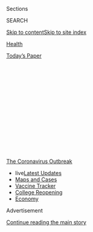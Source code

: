 <div id="app">

<div>

<div>

<div>

<div class="NYTAppHideMasthead css-1q2w90k e1suatyy0">

<div class="section css-ui9rw0 e1suatyy2">

<div class="css-eph4ug er09x8g0">

<div class="css-6n7j50">

</div>

<span class="css-1dv1kvn">Sections</span>

<div class="css-10488qs">

<span class="css-1dv1kvn">SEARCH</span>

</div>

[Skip to content](#site-content)[Skip to site
index](#site-index)

</div>

<div id="masthead-section-label" class="css-1wr3we4 eaxe0e00">

[Health](https://www.nytimes3xbfgragh.onion/section/health)

</div>

<div class="css-10698na e1huz5gh0">

</div>

</div>

<div id="masthead-bar-one" class="section hasLinks css-15hmgas e1csuq9d3">

<div class="css-uqyvli e1csuq9d0">

</div>

<div class="css-1uqjmks e1csuq9d1">

</div>

<div class="css-9e9ivx">

[](https://myaccount.nytimes3xbfgragh.onion/auth/login?response_type=cookie&client_id=vi)

</div>

<div class="css-1bvtpon e1csuq9d2">

[Today’s
Paper](https://www.nytimes3xbfgragh.onion/section/todayspaper)

</div>

</div>

</div>

</div>

<div data-aria-hidden="false">

<div id="site-content" data-role="main">

<div>

<div class="css-1aor85t" style="opacity:0.000000001;z-index:-1;visibility:hidden">

<div class="css-1hqnpie">

<div class="css-epjblv">

<span class="css-17xtcya">[Health](/section/health)</span><span class="css-x15j1o">|</span><span class="css-fwqvlz">Is
Telemedicine Here to
Stay?</span>

</div>

<div class="css-k008qs">

<div class="css-1iwv8en">

<span class="css-18z7m18"></span>

<div>

</div>

</div>

<span class="css-1n6z4y">https://nyti.ms/33jkP1N</span>

<div class="css-1705lsu">

<div class="css-4xjgmj">

<div class="css-4skfbu" data-role="toolbar" data-aria-label="Social Media Share buttons, Save button, and Comments Panel with current comment count" data-testid="share-tools">

  - 
  - 
  - 
  - 
    
    <div class="css-6n7j50">
    
    </div>

  - 
  - 

</div>

</div>

</div>

</div>

</div>

</div>

<div id="NYT_TOP_BANNER_REGION" class="css-13pd83m">

<div>

<div id="styln-prism-menu-1592847958612" class="section interactive-content interactive-size-medium css-1edisqu">

<div class="css-17ih8de interactive-body">

<div id="scroll-container" class="css-1gj85ro">

[<span class="styln-title-wrap"><span class="css-1pje3qr">The
Coronavirus</span><span class="css-1pje3qr">
Outbreak</span></span>](https://www.nytimes3xbfgragh.onion/news-event/coronavirus?action=click&pgtype=Article&state=default&region=TOP_BANNER&context=storylines_menu)

  - <span class="css-kqxiym" data-emphasize="true">live</span>[Latest
    Updates](https://www.nytimes3xbfgragh.onion/2020/08/04/world/coronavirus-covid-19.html?action=click&pgtype=Article&state=default&region=TOP_BANNER&context=storylines_menu)
  - [Maps and
    Cases](https://www.nytimes3xbfgragh.onion/interactive/2020/us/coronavirus-us-cases.html?action=click&pgtype=Article&state=default&region=TOP_BANNER&context=storylines_menu)
  - [Vaccine
    Tracker](https://www.nytimes3xbfgragh.onion/interactive/2020/science/coronavirus-vaccine-tracker.html?action=click&pgtype=Article&state=default&region=TOP_BANNER&context=storylines_menu)
  - [College
    Reopening](https://www.nytimes3xbfgragh.onion/2020/08/02/us/covid-college-reopening.html?action=click&pgtype=Article&state=default&region=TOP_BANNER&context=storylines_menu)
  - [Economy](https://www.nytimes3xbfgragh.onion/live/2020/08/03/business/stock-market-today-coronavirus?action=click&pgtype=Article&state=default&region=TOP_BANNER&context=storylines_menu)

</div>

</div>

</div>

</div>

</div>

<div id="top-wrapper" class="css-1sy8kpn">

<div id="top-slug" class="css-l9onyx">

Advertisement

</div>

[Continue reading the main
story](#after-top)

<div class="ad top-wrapper" style="text-align:center;height:100%;display:block;min-height:250px">

<div id="top" class="place-ad" data-position="top" data-size-key="top">

</div>

</div>

<div id="after-top">

</div>

</div>

<div>

<div id="sponsor-wrapper" class="css-1hyfx7x">

<div id="sponsor-slug" class="css-19vbshk">

Supported by

</div>

[Continue reading the main
story](#after-sponsor)

<div id="sponsor" class="ad sponsor-wrapper" style="text-align:center;height:100%;display:block">

</div>

<div id="after-sponsor">

</div>

</div>

<div class="css-186x18t">

</div>

<div class="css-1vkm6nb ehdk2mb0">

# Is Telemedicine Here to Stay?

</div>

The answer largely depends on whether Medicare and private health
insurers will adequately cover virtual doctor visits once coronavirus
outbreaks subside.

<div class="css-79elbk" data-testid="photoviewer-wrapper">

<div class="css-z3e15g" data-testid="photoviewer-wrapper-hidden">

</div>

<div class="css-1a48zt4 ehw59r15" data-testid="photoviewer-children">

![<span class="css-16f3y1r e13ogyst0" data-aria-hidden="true">While
David Collins of Houston appreciates the ease of telemedicine, he
sometimes prefers an in-person doctor’s visit. “If you break your arm,
an e-visit isn’t going to help you at all,” he
said.</span><span class="css-cnj6d5 e1z0qqy90" itemprop="copyrightHolder"><span class="css-1ly73wi e1tej78p0">Credit...</span><span><span>Callaghan
O'Hare for The New York
Times</span></span></span>](https://static01.graylady3jvrrxbe.onion/images/2020/07/23/science/00VIRUS-TELEHEALTH1/00VIRUS-TELEHEALTH1-articleLarge-v2.jpg?quality=75&auto=webp&disable=upscale)

</div>

</div>

<div class="css-18e8msd">

<div class="css-vp77d3 epjyd6m0">

<div class="css-hus3qt ey68jwv0" data-aria-hidden="true">

[![Reed
Abelson](https://static01.graylady3jvrrxbe.onion/images/2018/07/16/multimedia/author-reed-abelson/author-reed-abelson-thumbLarge.png
"Reed Abelson")](https://www.nytimes3xbfgragh.onion/by/reed-abelson)

</div>

<div class="css-1baulvz">

By [<span class="css-1baulvz last-byline" itemprop="name">Reed
Abelson</span>](https://www.nytimes3xbfgragh.onion/by/reed-abelson)

</div>

</div>

  - Aug. 3,
    2020

  - 
    
    <div class="css-4xjgmj">
    
    <div class="css-d8bdto" data-role="toolbar" data-aria-label="Social Media Share buttons, Save button, and Comments Panel with current comment count" data-testid="share-tools">
    
      - 
      - 
      - 
      - 
        
        <div class="css-6n7j50">
        
        </div>
    
      - 
      - 
    
    </div>
    
    </div>

</div>

</div>

<div class="section meteredContent css-1r7ky0e" name="articleBody" itemprop="articleBody">

<div class="css-1fanzo5 StoryBodyCompanionColumn">

<div class="css-53u6y8">

Telemedicine is having its moment. Over the last few months, millions of
people have relied on video or telephone calls to talk to their doctors.
But as the pandemic moves across the United States, and eventually
recedes in some places, how long will the moment last?

While patients used virtual visits to avoid overcrowded and potentially
infectious doctor’s offices or emergency rooms, many are returning to
face-to-face appointments in cities where the threat has subsided.

And insurance payments for telehealth services, especially at full cost,
may only be temporary.

Medicare’s coverage of a broad range of services is slated to end when
the coronavirus no longer poses a public health emergency. Private
insurers, which followed the federal government’s lead, could revert to
paying doctors for virtual visits at a fraction of the cost for
traditional visits, if anything at all.

Some of the nation’s biggest insurers, like UnitedHealthcare and Anthem,
say they haven’t decided beyond September or October on whether to
extend the policies they adopted that allowed for coverage in lieu of
doctors’ visits during the coronavirus crisis.

</div>

</div>

<div class="css-1fanzo5 StoryBodyCompanionColumn">

<div class="css-53u6y8">

“The concern everyone in the industry has is that reimbursement is in
jeopardy,” said Dr. Mia Levy, the director of the cancer center at Rush
University Medical Center in Chicago, which treated patients virtually
during the height of the pandemic. “Because of telehealth, we were able
to stay actively engaged with our patients,” she said.

While there is broad bipartisan support for telehealth coverage,
Congress would have to pass specific legislation to make some of
Medicare’s changes permanent.

“Reversing course would be a mistake,” said Seema Verma, the
administrator for the federal program, which reimbursed doctors the same
for virtual visits, including those over the telephone, as for in-person
ones and relaxed rules about who can use telemedicine.

About [nine million people under traditional
Medicare](https://www.healthaffairs.org/do/10.1377/hblog20200715.454789/full/)used
telemedicine services during the early months of the crisis. Early data
does not show wide variations in use by race or ethnicity.

“It was really a no-brainer for us,” Ms. Verma said.

And spending on telemedicine services during the first peak of the
coronavirus pandemic in the United States underscores the demand. In
addition to federal spending through Medicare, nearly $4 billion was
billed nationally for telehealth visits during March and April, compared
to less than $60 million for the same two months of 2019, according to
FAIR Health, a nonprofit group that analyzes private health insurance
claims.

</div>

</div>

<div class="css-1fanzo5 StoryBodyCompanionColumn">

<div class="css-53u6y8">

But to convince insurers they should continue paying for virtual care,
doctors must demonstrate they can move beyond treating simple
respiratory infections to caring for patients with chronic conditions
like depression or diabetes. “From the perspective of managing the cost
and quality, there’s a lot we don’t know about telemedicine,” said Dr.
Rahul Rajkumar, the chief medical officer at Blue Cross Blue Shield of
North
Carolina.

<div id="NYT_MAIN_CONTENT_1_REGION" class="css-9tf9ac">

<div>

<div id="styln-covid-updates-world" class="section interactive-content interactive-size-medium css-1ftcdic">

<div class="css-17ih8de interactive-body">

<div id="styln-briefing-block" data-asset-id="QXJ0aWNsZTpueXQ6Ly9hcnRpY2xlLzNhNGMwYWI5LWIwY2QtNWQwOS1hZTgwLTdjMGU3ZTA1OWQ2OA==">

<div class="briefing-block-header-section">

# [Latest Updates: Global Coronavirus Outbreak](https://www.nytimes3xbfgragh.onion/2020/08/04/world/coronavirus-covid-19.html?action=click&pgtype=Article&state=default&region=MAIN_CONTENT_1&context=storylines_live_updates)

<div class="briefing-block-ts">

Updated 2020-08-04T09:15:14.275Z

</div>

</div>

  - [‘Long days, long nights’: Washington prepares for a prolonged fight
    over virus
    relief.](https://www.nytimes3xbfgragh.onion/2020/08/04/world/coronavirus-covid-19.html?action=click&pgtype=Article&state=default&region=MAIN_CONTENT_1&context=storylines_live_updates#link-6b644638)
  - [Israel’s rocky reopening of its schools may be a lesson for the
    U.S.](https://www.nytimes3xbfgragh.onion/2020/08/04/world/coronavirus-covid-19.html?action=click&pgtype=Article&state=default&region=MAIN_CONTENT_1&context=storylines_live_updates#link-7af9fca0)
  - [Hurricane Isaias arrives in North Carolina as officials along the
    East Coast
    scramble.](https://www.nytimes3xbfgragh.onion/2020/08/04/world/coronavirus-covid-19.html?action=click&pgtype=Article&state=default&region=MAIN_CONTENT_1&context=storylines_live_updates#link-33bf9168)

<div class="briefing-block-footer">

<div class="briefing-block-footer-meta">

[See more
updates](https://www.nytimes3xbfgragh.onion/2020/08/04/world/coronavirus-covid-19.html?action=click&pgtype=Article&state=default&region=MAIN_CONTENT_1&context=storylines_live_updates)

</div>

<div class="briefing-block-briefinglinks">

<span>More live coverage:</span>
[Markets](https://www.nytimes3xbfgragh.onion/live/2020/08/03/business/stock-market-today-coronavirus?action=click&pgtype=Article&state=default&region=MAIN_CONTENT_1&context=storylines_live_updates)

</div>

</div>

</div>

</div>

</div>

</div>

</div>

BlueCross BlueShield of Tennessee [says it is the first major
insurer](https://bcbstnews.com/pressreleases/bluecross-making-in-network-telehealth-services-permanent/)
to make coverage of telehealth services permanent, but it has not yet
determined how much it will eventually pay for the care. A few insurers,
including Cigna and the Blue Cross plan in North Carolina, said they
will continue to cover telehealth services at pandemic levels through
the end of the year.

“We need to give providers time to get more comfortable,” said Dr. Scott
Josephs, the chief medical officer for Cigna. To make remote medicine
successful and worthwhile, doctors and medical groups need to invest in
technology and train staff. “If they don’t have the time, they won’t
make the investments,” he said.

</div>

</div>

<div class="css-79elbk" data-testid="photoviewer-wrapper">

<div class="css-z3e15g" data-testid="photoviewer-wrapper-hidden">

</div>

<div class="css-1a48zt4 ehw59r15" data-testid="photoviewer-children">

![<span class="css-16f3y1r e13ogyst0" data-aria-hidden="true">Dr. Meeta
Shah taking telemedicine calls at Rush University Medical Center in
Chicago in
March.</span><span class="css-cnj6d5 e1z0qqy90" itemprop="copyrightHolder"><span class="css-1ly73wi e1tej78p0">Credit...</span><span>Danielle
Scruggs for The New York
Times</span></span>](https://static01.graylady3jvrrxbe.onion/images/2020/07/23/science/00VIRUS-TELEHEALTH2/merlin_170137515_416199cc-d0d6-428c-b307-0139a1f40972-articleLarge.jpg?quality=75&auto=webp&disable=upscale)

</div>

</div>

<div class="css-1fanzo5 StoryBodyCompanionColumn">

<div class="css-53u6y8">

The biggest hurdle to widespread adoption by both the government and
insurers is the potential cost.

Lawmakers are reluctant to pass any bill that would significantly add to
Medicare’s budget, with the government already spending a total of some
$750 billion a year.

And private insurers see telemedicine as a way to save them money, said
Sabrina Corlette, a research professor at Georgetown University, who
helped author [a recent
report](https://www.rwjf.org/en/library/research/2020/06/the-covid-19-pandemic-insurer-insights-into-challenges-implications-and-lessons-learned.html?cid=xem_other_unpd_ini:moni_dte:20200629_des:insurer%20insight)
on how the companies responded to the pandemic. “Unless they are
required to by the states or federal government, a lot of carriers will
try to reimburse less for telehealth than an in-person visit,” she said.

</div>

</div>

<div class="css-1fanzo5 StoryBodyCompanionColumn">

<div class="css-53u6y8">

For those at risk, telemedicine is particularly valuable. When a fever
sent Susan Varak, 45, who has breast cancer, to the emergency room
during the height of Chicago’s outbreak in April, she felt as if she
were “walking into this war zone,” she said, because she was so
terrified of catching the virus.

She appreciates she still can see her oncologist remotely. “I don’t
think it’s absolutely necessary to be face-to-face every couple of
weeks,” she said.

Other patients like the convenience. David Collins, 67, didn’t have a
choice when he had a 20-minute video visit in March to rule out a
diagnosis of coronavirus. [Like many practices during the
pandemic](https://www.nytimes3xbfgragh.onion/2020/03/11/health/telemedicine-coronavirus.html),
the Kelsey-Seybold Clinic, a large physician group in Houston, was not
allowing most patients to come in.

“I loved it because it saved me a lot of time.” he said, adding “I’d
much rather do that than drive across town and look for parking.”

But, a few months later, he didn’t hesitate to go to the clinic for his
checkup. “There’s a little more hands-on required,” he explained, like
getting a physical exam and having his blood pressure taken. Not
everything can be done virtually, he said. “If you break your arm, an
e-visit isn’t going to help you at all,” he said.

After seeing about 90 percent of its patients virtually, Kelsey-Seybold
has “almost flip-flopped back,” said Dr. Donnie Aga, an internist who
oversees telehealth for the group. Most patients seem to prefer an
in-person appointment. “You could really see that people missed coming
in,” he said.

With coronavirus cases now at epidemic levels in Texas, the clinic wants
to shift to dividing visits to half virtual, half in person. “You’ve got
to have a balance, for sure,” Dr. Aga said.

</div>

</div>

<div class="css-1fanzo5 StoryBodyCompanionColumn">

<div class="css-53u6y8">

But how doctors and insurers can do that is still unknown.

“We need to see where the equilibrium ends up,” said Dr. Andrea Gelzer,
the corporate chief medical officer for AmeriHealth Caritas, a Medicaid
managed care company. “If the total number of visits far exceeds
pre-Covid, I don’t think that’s sustainable,” she said. Additional
visits that do not improve patients’ health will only result in higher
costs.

</div>

</div>

<div class="css-79elbk" data-testid="photoviewer-wrapper">

<div class="css-z3e15g" data-testid="photoviewer-wrapper-hidden">

</div>

<div class="css-1a48zt4 ehw59r15" data-testid="photoviewer-children">

<div class="css-1xdhyk6 erfvjey0">

<span class="css-1ly73wi e1tej78p0">Image</span>

<div class="css-zjzyr8">

<div data-testid="lazyimage-container" style="height:257.77777777777777px">

</div>

</div>

</div>

<span class="css-16f3y1r e13ogyst0" data-aria-hidden="true">Dr. Donnie
Aga oversees telehealth at Kelsey-Seybold in Houston, which has seen
telemedicine rise and fall in waves since the pandemic began. “You’ve
got to have a balance, for sure,” he
said.</span><span class="css-cnj6d5 e1z0qqy90" itemprop="copyrightHolder"><span class="css-1ly73wi e1tej78p0">Credit...</span><span>Callaghan
O'Hare for The New York Times</span></span>

</div>

</div>

<div class="css-1fanzo5 StoryBodyCompanionColumn">

<div class="css-53u6y8">

Doctors have to be more discriminating about which patients to see
remotely, said Rita Numerof, a health care
consultant.

<div id="NYT_MAIN_CONTENT_3_REGION" class="css-9tf9ac">

<div>

<div id="styln-prism-freeform-1594220623585" class="section interactive-content interactive-size-medium css-1ftcdic">

<div class="css-17ih8de interactive-body">

<div id="prism-freeform-block-38059" class="css-19mumt8" data-role="complementary" data-storyline="The Coronavirus Outbreak" data-truncated="true" tabindex="0">

<div class="css-a8d9oz">

<div class="css-eb027h">

[](https://www.nytimes3xbfgragh.onion/news-event/coronavirus?action=click&pgtype=Article&state=default&region=MAIN_CONTENT_3&context=storylines_faq)

### The Coronavirus Outbreak ›

#### Frequently Asked Questions

Updated August 3, 2020

  - #### I’m a small-business owner. Can I get relief?
    
      - The [stimulus bills enacted in
        March](https://www.nytimes3xbfgragh.onion/article/small-business-loans-stimulus-grants-freelancers-coronavirus.html?action=click&pgtype=Article&state=default&region=MAIN_CONTENT_3&context=storylines_faq)
        offer help for the millions of American small businesses. Those
        eligible for aid are businesses and nonprofit organizations with
        fewer than 500 workers, including sole proprietorships,
        independent contractors and freelancers. Some larger companies
        in some industries are also eligible. The help being offered,
        which is being managed by the Small Business Administration,
        includes the Paycheck Protection Program and the Economic Injury
        Disaster Loan program. But lots of folks have [not yet seen
        payouts.](https://www.nytimes3xbfgragh.onion/interactive/2020/05/07/business/small-business-loans-coronavirus.html?action=click&pgtype=Article&state=default&region=MAIN_CONTENT_3&context=storylines_faq)
        Even those who have received help are confused: The rules are
        draconian, and some are stuck sitting on [money they don’t know
        how to
        use.](https://www.nytimes3xbfgragh.onion/2020/05/02/business/economy/loans-coronavirus-small-business.html?action=click&pgtype=Article&state=default&region=MAIN_CONTENT_3&context=storylines_faq)
        Many small-business owners are getting less than they expected
        or [not hearing anything at
        all.](https://www.nytimes3xbfgragh.onion/2020/06/10/business/Small-business-loans-ppp.html?action=click&pgtype=Article&state=default&region=MAIN_CONTENT_3&context=storylines_faq)

  - #### What are my rights if I am worried about going back to work?
    
      - Employers have to provide [a safe
        workplace](https://www.osha.gov/SLTC/covid-19/standards.html)
        with policies that protect everyone equally. [And if one of your
        co-workers tests positive for the coronavirus, the
        C.D.C.](https://www.nytimes3xbfgragh.onion/article/coronavirus-money-unemployment.html?action=click&pgtype=Article&state=default&region=MAIN_CONTENT_3&context=storylines_faq)
        has said that [employers should tell their
        employees](https://www.cdc.gov/coronavirus/2019-ncov/community/guidance-business-response.html)
        -- without giving you the sick employee’s name -- that they may
        have been exposed to the virus.

  - #### Should I refinance my mortgage?
    
      - [It could be a good
        idea,](https://www.nytimes3xbfgragh.onion/article/coronavirus-money-unemployment.html?action=click&pgtype=Article&state=default&region=MAIN_CONTENT_3&context=storylines_faq)
        because mortgage rates have [never been
        lower.](https://www.nytimes3xbfgragh.onion/2020/07/16/business/mortgage-rates-below-3-percent.html?action=click&pgtype=Article&state=default&region=MAIN_CONTENT_3&context=storylines_faq)
        Refinancing requests have pushed mortgage applications to some
        of the highest levels since 2008, so be prepared to get in line.
        But defaults are also up, so if you’re thinking about buying a
        home, be aware that some lenders have tightened their standards.

  - #### What is school going to look like in September?
    
      - It is unlikely that many schools will return to a normal
        schedule this fall, requiring the grind of [online
        learning](https://www.nytimes3xbfgragh.onion/2020/06/05/us/coronavirus-education-lost-learning.html?action=click&pgtype=Article&state=default&region=MAIN_CONTENT_3&context=storylines_faq),
        [makeshift child
        care](https://www.nytimes3xbfgragh.onion/2020/05/29/us/coronavirus-child-care-centers.html?action=click&pgtype=Article&state=default&region=MAIN_CONTENT_3&context=storylines_faq)
        and [stunted
        workdays](https://www.nytimes3xbfgragh.onion/2020/06/03/business/economy/coronavirus-working-women.html?action=click&pgtype=Article&state=default&region=MAIN_CONTENT_3&context=storylines_faq)
        to continue. California’s two largest public school districts —
        Los Angeles and San Diego — said on July 13, that [instruction
        will be remote-only in the
        fall](https://www.nytimes3xbfgragh.onion/2020/07/13/us/lausd-san-diego-school-reopening.html?action=click&pgtype=Article&state=default&region=MAIN_CONTENT_3&context=storylines_faq),
        citing concerns that surging coronavirus infections in their
        areas pose too dire a risk for students and teachers. Together,
        the two districts enroll some 825,000 students. They are the
        largest in the country so far to abandon plans for even a
        partial physical return to classrooms when they reopen in
        August. For other districts, the solution won’t be an
        all-or-nothing approach. [Many
        systems](https://bioethics.jhu.edu/research-and-outreach/projects/eschool-initiative/school-policy-tracker/),
        including the nation’s largest, New York City, are devising
        [hybrid
        plans](https://www.nytimes3xbfgragh.onion/2020/06/26/us/coronavirus-schools-reopen-fall.html?action=click&pgtype=Article&state=default&region=MAIN_CONTENT_3&context=storylines_faq)
        that involve spending some days in classrooms and other days
        online. There’s no national policy on this yet, so check with
        your municipal school system regularly to see what is happening
        in your community.

  - #### Is the coronavirus airborne?
    
      - The coronavirus [can stay aloft for hours in tiny droplets in
        stagnant
        air](https://www.nytimes3xbfgragh.onion/2020/07/04/health/239-experts-with-one-big-claim-the-coronavirus-is-airborne.html?action=click&pgtype=Article&state=default&region=MAIN_CONTENT_3&context=storylines_faq),
        infecting people as they inhale, mounting scientific evidence
        suggests. This risk is highest in crowded indoor spaces with
        poor ventilation, and may help explain super-spreading events
        reported in meatpacking plants, churches and restaurants. [It’s
        unclear how often the virus is
        spread](https://www.nytimes3xbfgragh.onion/2020/07/06/health/coronavirus-airborne-aerosols.html?action=click&pgtype=Article&state=default&region=MAIN_CONTENT_3&context=storylines_faq)
        via these tiny droplets, or aerosols, compared with larger
        droplets that are expelled when a sick person coughs or sneezes,
        or transmitted through contact with contaminated surfaces, said
        Linsey Marr, an aerosol expert at Virginia Tech. Aerosols are
        released even when a person without symptoms exhales, talks or
        sings, according to Dr. Marr and more than 200 other experts,
        who [have outlined the evidence in an open letter to the World
        Health
        Organization](https://academic.oup.com/cid/article/doi/10.1093/cid/ciaa939/5867798).

<div id="styln-survey-component-38059" class="styln-survey-component" data-surveyname="faq" data-surveystoryline="coronavirus">

</div>

</div>

<div class="css-6mllg9">

</div>

<div class="css-pmm6ed">

<span class="css-5gimkt"></span>

</div>

</div>

</div>

</div>

</div>

</div>

</div>

Telemedicine “was a solution to an immediate problem,” she said, and
doctors did not have clear criteria about who should be seen, under what
circumstances and for which conditions.

Many in Congress are already convinced that Medicare should continue the
current coverage. “The Covid-19 pandemic has been a trial by fire, but
the experience to date has made clear that the health care system is
ready for broader access to telehealth on a permanent basis,” said Sen.
Ron Wyden of Oregon, a Democrat who introduced legislation earlier this
month.

On Thursday, Sen. Lamar Alexander of Tennessee, a Republican and chair
of the Senate health committee, introduced the Telehealth Modernization
Act, which would also make some changes permanent. The experience of the
previous four months “will likely mean that hundreds of millions of
physician-patient visits will be remote or online that were in-person
before,” he said.

Since May, nearly 20 telemedicine bills have been brought to the House
floor and about the same number in the Senate, said Miranda Franco, a
senior policy adviser for the law firm Holland & Knight. She thinks
legislation will be passed by the end of the year.

</div>

</div>

<div class="css-1fanzo5 StoryBodyCompanionColumn">

<div class="css-53u6y8">

While some lawmakers favor permanently expanding Medicare payment for a
broad range of telemedicine services, others are concerned about the
technology’s cost and potential for fraud. “Now you’re talking about
reimbursing services we haven’t reimbursed before,” Ms. Franco said.

Some patients say telemedicine is not a substitute for in-person care.
Jorge Cueto, who is in his mid-20s, said a virtual visit is often an
additional step before going to the doctor’s office for, say, a sore
throat.

“It’s another fee, it’s another gating mechanism,” he said.

His parents, who are not fluent in English, prefer going to the doctor’s
office because they find it easier to communicate in person, he said,
and they have difficulty setting up video calls. “I don’t think they
would be willing opt for telehealth if they weren’t required to do it,”
Mr. Cueto said.

Others may not have access to a computer or smartphone to connect for
video visits, and insurers are particularly wary of doctors charging for
phone calls to follow up on lab results or tell someone to come to the
office.

Even patients who have cellphones may not be able to afford a lengthy
consultation, Dr. Levy said. She and her colleagues discovered some
people stopped answering their phones at the end of the month because
they had run out of minutes. “That was very eye-opening to us,” she
said.

Some proponents argue the goal of telemedicine should not be to lower
health care costs over all. One of its main benefits is improving
patients’ access to care, said Dr. Ateev Mehrotra, a professor of health
care policy at Harvard Medical School, adding that it would be foolish
to expect savings if more people also get treatment. “Those don’t
reconcile,” he said.

Insurers should evaluate whether telemedicine is more effective for
treating conditions like depression than it is for, say, cancer. They
could then make those distinctions in reimbursing for virtual visits, he
said, just as they do for different prescription drugs.

“There should be no single telemedicine policy,” Dr. Mehrotra said.

</div>

</div>

<div>

</div>

</div>

<div>

</div>

<div>

</div>

<div>

</div>

<div>

<div id="bottom-wrapper" class="css-1ede5it">

<div id="bottom-slug" class="css-l9onyx">

Advertisement

</div>

[Continue reading the main
story](#after-bottom)

<div id="bottom" class="ad bottom-wrapper" style="text-align:center;height:100%;display:block;min-height:90px">

</div>

<div id="after-bottom">

</div>

</div>

</div>

</div>

</div>

## Site Index

<div>

</div>

## Site Information Navigation

  - [© <span>2020</span> <span>The New York Times
    Company</span>](https://help.nytimes3xbfgragh.onion/hc/en-us/articles/115014792127-Copyright-notice)

<!-- end list -->

  - [NYTCo](https://www.nytco.com/)
  - [Contact
    Us](https://help.nytimes3xbfgragh.onion/hc/en-us/articles/115015385887-Contact-Us)
  - [Work with us](https://www.nytco.com/careers/)
  - [Advertise](https://nytmediakit.com/)
  - [T Brand Studio](http://www.tbrandstudio.com/)
  - [Your Ad
    Choices](https://www.nytimes3xbfgragh.onion/privacy/cookie-policy#how-do-i-manage-trackers)
  - [Privacy](https://www.nytimes3xbfgragh.onion/privacy)
  - [Terms of
    Service](https://help.nytimes3xbfgragh.onion/hc/en-us/articles/115014893428-Terms-of-service)
  - [Terms of
    Sale](https://help.nytimes3xbfgragh.onion/hc/en-us/articles/115014893968-Terms-of-sale)
  - [Site
    Map](https://spiderbites.nytimes3xbfgragh.onion)
  - [Help](https://help.nytimes3xbfgragh.onion/hc/en-us)
  - [Subscriptions](https://www.nytimes3xbfgragh.onion/subscription?campaignId=37WXW)

</div>

</div>

</div>

</div>
